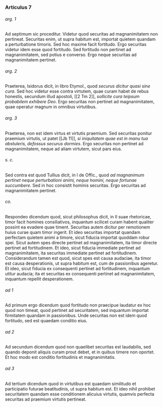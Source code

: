 ### Articulus 7

###### arg. 1
Ad septimum sic proceditur. Videtur quod securitas ad magnanimitatem non pertineat. Securitas enim, ut supra habitum est, importat quietem quandam a perturbatione timoris. Sed hoc maxime facit fortitudo. Ergo securitas videtur idem esse quod fortitudo. Sed fortitudo non pertinet ad magnanimitatem, sed potius e converso. Ergo neque securitas ad magnanimitatem pertinet.

###### arg. 2
Praeterea, Isidorus dicit, in libro Etymol., quod *securus dicitur quasi sine cura*. Sed hoc videtur esse contra virtutem, quae curam habet de rebus honestis, secundum illud apostoli, [[2 Tm 2]], *sollicite cura teipsum probabilem exhibere Deo*. Ergo securitas non pertinet ad magnanimitatem, quae operatur magnum in omnibus virtutibus.

###### arg. 3
Praeterea, non est idem virtus et virtutis praemium. Sed securitas ponitur praemium virtutis, ut patet [[Jb 11]], *si iniquitatem quae est in manu tua abstuleris, defossus securus dormies*. Ergo securitas non pertinet ad magnanimitatem, neque ad aliam virtutem, sicut pars eius.

###### s. c.
Sed contra est quod Tullius dicit, in I de Offic., quod *ad magnanimum pertinet neque perturbationi animi, neque homini, neque fortunae succumbere*. Sed in hoc consistit hominis securitas. Ergo securitas ad magnanimitatem pertinet.

###### co.
Respondeo dicendum quod, sicut philosophus dicit, in II suae rhetoricae, timor facit homines consiliativos, inquantum scilicet curam habent qualiter possint ea evadere quae timent. Securitas autem dicitur per remotionem huius curae quam timor ingerit. Et ideo securitas importat quandam perfectam quietem animi a timore, sicut fiducia importat quoddam robur spei. Sicut autem spes directe pertinet ad magnanimitatem, ita timor directe pertinet ad fortitudinem. Et ideo, sicut fiducia immediate pertinet ad magnanimitatem, ita securitas immediate pertinet ad fortitudinem. Considerandum tamen est quod, sicut spes est causa audaciae, ita timor est causa desperationis, ut supra habitum est, cum de passionibus ageretur. Et ideo, sicut fiducia ex consequenti pertinet ad fortitudinem, inquantum utitur audacia; ita et securitas ex consequenti pertinet ad magnanimitatem, inquantum repellit desperationem.

###### ad 1
Ad primum ergo dicendum quod fortitudo non praecipue laudatur ex hoc quod non timeat, quod pertinet ad securitatem, sed inquantum importat firmitatem quandam in passionibus. Unde securitas non est idem quod fortitudo, sed est quaedam conditio eius.

###### ad 2
Ad secundum dicendum quod non quaelibet securitas est laudabilis, sed quando deponit aliquis curam prout debet, et in quibus timere non oportet. Et hoc modo est conditio fortitudinis et magnanimitatis.

###### ad 3
Ad tertium dicendum quod in virtutibus est quaedam similitudo et participatio futurae beatitudinis, ut supra habitum est. Et ideo nihil prohibet securitatem quandam esse conditionem alicuius virtutis, quamvis perfecta securitas ad praemium virtutis pertineat.

